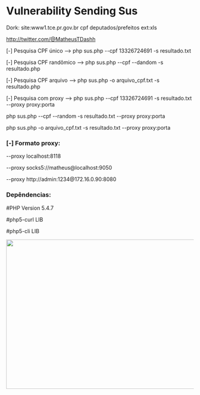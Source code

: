 <h1>Vulnerability Sending Sus</h1>

Dork:
site:www1.tce.pr.gov.br cpf deputados/prefeitos ext:xls

http://twitter.com/@MatheusTDashh

<p>[-] Pesquisa CPF único     --> php sus.php --cpf 13326724691 -s resultado.txt</p>
<p>[-] Pesquisa CPF randômico --> php sus.php --cpf --dandom -s resultado.php</p>
<p>[-] Pesquisa CPF arquivo   --> php sus.php -o arquivo_cpf.txt -s resultado.php</p>
<p>[-] Pesquisa com proxy     --> php sus.php --cpf 13326724691 -s resultado.txt --proxy proxy:porta</p>
<p>php sus.php --cpf --random -s resultado.txt --proxy proxy:porta</p>
<p>php sus.php -o arquivo_cpf.txt -s resultado.txt --proxy proxy:porta</p>

<h3><p>[-] Formato proxy:</h3></p>
<p>--proxy localhost:8118</p>
<p>--proxy socks5://matheus@localhost:9050</p>
<p>--proxy http://admin:1234@172.16.0.90:8080</p>

<h3>Depêndencias:</h3>
<p>#PHP Version         5.4.7</p>
<p>#php5-curl           LIB</p>
<p>#php5-cli            LIB</p>
<p><img width="650" height="400" src="http://i.imgur.com/fuNul5h.jpg"></p>
